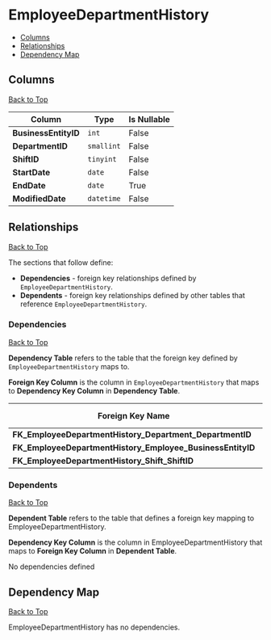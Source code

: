 # EmployeeDepartmentHistory

* [Columns](#columns)
* [Relationships](#relationships)
* [Dependency Map](#dependency-map)

## Columns
[Back to Top](#employeedepartmenthistory)

Column | Type | Is Nullable
-------|------|------------
**BusinessEntityID** | `int` | False
**DepartmentID** | `smallint` | False
**ShiftID** | `tinyint` | False
**StartDate** | `date` | False
**EndDate** | `date` | True
**ModifiedDate** | `datetime` | False

## Relationships
[Back to Top](#employeedepartmenthistory)


The sections that follow define:
* **Dependencies** - foreign key relationships defined by `EmployeeDepartmentHistory`.
* **Dependents** - foreign key relationships defined by other tables that reference `EmployeeDepartmentHistory`.

### Dependencies
[Back to Top](#employeedepartmenthistory)

**Dependency Table** refers to the table that the foreign key defined by `EmployeeDepartmentHistory` maps to.

**Foreign Key Column** is the column in `EmployeeDepartmentHistory` that maps to **Dependency Key Column** in **Dependency Table**.

Foreign Key Name | Foreign Key Column | Dependency Table | Dependency Key Column
-----------------|--------------------|------------------|----------------------
**FK_EmployeeDepartmentHistory_Department_DepartmentID** | `DepartmentID` | [Department](./Department.md) | `DepartmentID`
**FK_EmployeeDepartmentHistory_Employee_BusinessEntityID** | `BusinessEntityID` | [Employee](./Employee.md) | `BusinessEntityID`
**FK_EmployeeDepartmentHistory_Shift_ShiftID** | `ShiftID` | [Shift](./Shift.md) | `ShiftID`

### Dependents
[Back to Top](#employeedepartmenthistory)

**Dependent Table** refers to the table that defines a foreign key mapping to EmployeeDepartmentHistory.

**Dependency Key Column** is the column in EmployeeDepartmentHistory that maps to **Foreign Key Column** in **Dependent Table**.

No dependencies defined

## Dependency Map
[Back to Top](#employeedepartmenthistory)

EmployeeDepartmentHistory has no dependencies.
